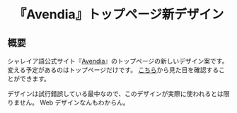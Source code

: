 <div align="center">
<h1>『Avendia』トップページ新デザイン</h1>
</div>


## 概要
シャレイア語公式サイト『[Avendia](http://ziphil.com/)』のトップページの新しいデザイン案です。
変える予定があるのはトップページだけです。
[こちら](https://ziphil.github.io/AvendiaCandidate/)から見た目を確認することができます。

デザインは試行錯誤している最中なので、このデザインが実際に使われるとは限りません。
Web デザインなんもわからん。